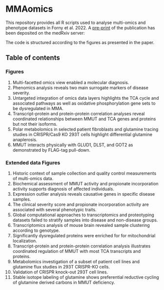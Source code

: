 # MMAomics

This repository provides all R scripts used to analyse multi-omics and phenotype datasets in Forny et al. 2022. A [pre-print](
https://www.medrxiv.org/content/10.1101/2022.01.27.22269972) of the publication has been deposited on the medRxiv server:


The code is structured according to the figures as presented in the paper.

## Table of contents
### Figures
1. Multi-facetted omics view enabled a molecular diagnosis.
2. Phenomics analysis reveals two main surrogate markers of disease severity.
3. Untargeted integration of omics data layers highlights the TCA cycle and associated pathways as well as oxidative phosphorylation gene sets to be dysregulated in MMA.
4. Transcript-protein and protein-protein correlation analyses reveal coordinated relationships between MMUT and TCA genes and proteins but not their isoforms.
5. Polar metabolomics in selected patient fibroblasts and glutamine tracing studies in CRISPR/Cas9 KO 293T cells highlight differential glutamine anaplerosis.
6. MMUT interacts physically with GLUD1, DLST, and GOT2 as demonstrated by FLAG-tag pull-down.

### Extended data Figures
1. Historic context of sample collection and quality control measurements of multi-omics data.
2. Biochemical assessment of MMUT activity and propionate incorporation activity supports diagnosis of affected individuals.
3. Expression outlier analysis reveals causative genes in specific disease samples.
4. The clinical severity score and propionate incorporation activity are associated with several phenotypic traits.
5. Global computational approaches to transcriptomics and proteotyping datasets failed to stratify samples into disease and non-disease groups.
6. Transcriptomics analysis of mouse brain revealed sample clustering according to genotype.
7. Significantly dysregulated proteins were enriched for for mitochondrial localization.
8. Transcript-protein and protein-protein correlation analysis illustrates coordinated regulation of MMUT with most TCA transcripts and proteins.
9. Metabolomics investigation of a subset of patient cell lines and glutamine flux studies in 293T CRISPR-KO cells.
10. Validation of CRISPR knock-out 293T cell lines.
11. Stable isotope labeling of glutamine shows preferential reductive cycling of glutamine derived carbons in MMUT deficiency.
